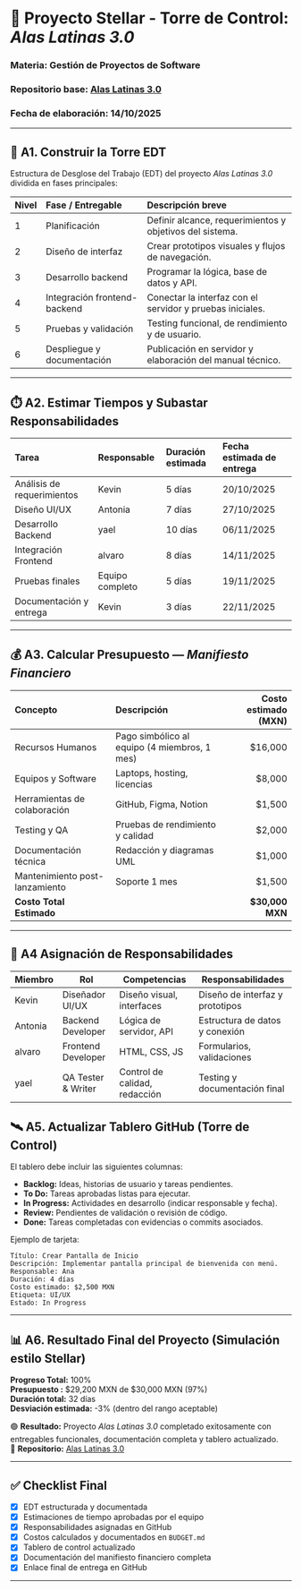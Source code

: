 # 🚀 Proyecto Stellar - Torre de Control: *Alas Latinas 3.0*
### **Materia:** Gestión de Proyectos de Software  
### **Repositorio base:** [Alas Latinas 3.0](https://github.com/SistemasTecTlaxiaco/AlasLatinas3.0/wiki)  
### **Fecha de elaboración:** 14/10/2025
---

## 🧩 A1. Construir la Torre EDT
Estructura de Desglose del Trabajo (EDT) del proyecto *Alas Latinas 3.0* dividida en fases principales:

| Nivel | Fase / Entregable | Descripción breve |
|:------|:------------------|:------------------|
| 1 | Planificación | Definir alcance, requerimientos y objetivos del sistema. |
| 2 | Diseño de interfaz | Crear prototipos visuales y flujos de navegación. |
| 3 | Desarrollo backend | Programar la lógica, base de datos y API. |
| 4 | Integración frontend-backend | Conectar la interfaz con el servidor y pruebas iniciales. |
| 5 | Pruebas y validación | Testing funcional, de rendimiento y de usuario. |
| 6 | Despliegue y documentación | Publicación en servidor y elaboración del manual técnico. |

---

## ⏱️ A2. Estimar Tiempos y Subastar Responsabilidades

| Tarea | Responsable | Duración estimada | Fecha estimada de entrega |
|:------|:-------------|:------------------|:--------------------------|
| Análisis de requerimientos | Kevin | 5 días | 20/10/2025 |
| Diseño UI/UX | Antonia| 7 días | 27/10/2025 |
| Desarrollo Backend | yael | 10 días | 06/11/2025 |
| Integración Frontend | alvaro | 8 días | 14/11/2025 |
| Pruebas finales | Equipo completo | 5 días | 19/11/2025 |
| Documentación y entrega | Kevin | 3 días | 22/11/2025 |

---

## 💰 A3. Calcular Presupuesto — *Manifiesto Financiero*

| Concepto | Descripción | Costo estimado (MXN) |
|:----------|:-------------|---------------------:|
| Recursos Humanos | Pago simbólico al equipo (4 miembros, 1 mes) | $16,000 |
| Equipos y Software | Laptops, hosting, licencias | $8,000 |
| Herramientas de colaboración | GitHub, Figma, Notion | $1,500 |
| Testing y QA | Pruebas de rendimiento y calidad | $2,000 |
| Documentación técnica | Redacción y diagramas UML | $1,000 |
| Mantenimiento post-lanzamiento | Soporte 1 mes | $1,500 |
| **Costo Total Estimado** |  | **$30,000 MXN** |

---
## 👥 A4 Asignación de Responsabilidades

| Miembro | Rol | Competencias | Responsabilidades |
|----------|------|--------------|-------------------|
| Kevin | Diseñador UI/UX | Diseño visual, interfaces | Diseño de interfaz y prototipos |
| Antonia | Backend Developer | Lógica de servidor, API | Estructura de datos y conexión |
| alvaro | Frontend Developer | HTML, CSS, JS | Formularios, validaciones |
| yael | QA Tester & Writer | Control de calidad, redacción | Testing y documentación final |

## 🛰️ A5. Actualizar Tablero GitHub (Torre de Control)

El tablero debe incluir las siguientes columnas:

- **Backlog:** Ideas, historias de usuario y tareas pendientes.  
- **To Do:** Tareas aprobadas listas para ejecutar.  
- **In Progress:** Actividades en desarrollo (indicar responsable y fecha).  
- **Review:** Pendientes de validación o revisión de código.  
- **Done:** Tareas completadas con evidencias o commits asociados.  

Ejemplo de tarjeta:
```
Título: Crear Pantalla de Inicio
Descripción: Implementar pantalla principal de bienvenida con menú.
Responsable: Ana
Duración: 4 días
Costo estimado: $2,500 MXN
Etiqueta: UI/UX
Estado: In Progress
```

---

## 📊 A6. Resultado Final del Proyecto (Simulación estilo Stellar)

**Progreso Total:** 100%  
**Presupuesto :** $29,200 MXN de $30,000 MXN (97%)  
**Duración total:** 32 días  
**Desviación estimada:** -3% (dentro del rango aceptable)

🟢 **Resultado:** Proyecto *Alas Latinas 3.0* completado exitosamente con entregables funcionales, documentación completa y tablero actualizado.  
📁 **Repositorio:** [Alas Latinas 3.0](https://github.com/SistemasTecTlaxiaco/AlasLatinas3.0/wiki)

---

## ✅ Checklist Final

- [x] EDT estructurada y documentada  
- [x] Estimaciones de tiempo aprobadas por el equipo  
- [x] Responsabilidades asignadas en GitHub  
- [x] Costos calculados y documentados en `BUDGET.md`  
- [x] Tablero de control actualizado  
- [x] Documentación del manifiesto financiero completa  
- [x] Enlace final de entrega en GitHub  

---
